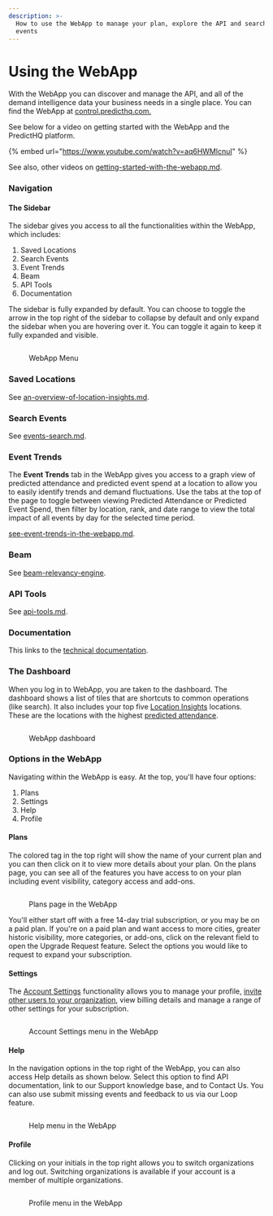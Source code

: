 ```yaml
---
description: >-
  How to use the WebApp to manage your plan, explore the API and search for
  events
---
```


# Using the WebApp

With the WebApp you can discover and manage the API, and all of the demand intelligence data your business needs in a single place. You can find the WebApp at [control.predicthq.com.](https://control.predicthq.com/)

See below for a video on getting started with the WebApp and the PredictHQ platform.

{% embed url="https://www.youtube.com/watch?v=aq6HWMlcnuI" %}

See also, other videos on [getting-started-with-the-webapp.md](../onboarding-tutorial-videos/webapp/getting-started-with-the-webapp.md "mention").

### Navigation

#### The Sidebar

The sidebar gives you access to all the functionalities within the WebApp, which includes:

1. Saved Locations
2. Search Events
3. Event Trends
4. Beam
5. API Tools
6. Documentation

The sidebar is fully expanded by default. You can choose to toggle the arrow in the top right of the sidebar to collapse by default and only expand the sidebar when you are hovering over it. You can toggle it again to keep it fully expanded and visible.

<figure><img src="../../.gitbook/assets/image (16).png" alt=""><figcaption><p>WebApp Menu</p></figcaption></figure>

### Saved Locations

See [an-overview-of-location-insights.md](../location-insights/an-overview-of-location-insights.md "mention").

### Search Events

See [events-search.md](events-search.md "mention").

### Event Trends

The **Event Trends** tab in the WebApp gives you access to a graph view of predicted attendance and predicted event spend at a location to allow you to easily identify trends and demand fluctuations. Use the tabs at the top of the page to toggle between viewing Predicted Attendance or Predicted Event Spend, then filter by location, rank, and date range to view the total impact of all events by day for the selected time period.

[see-event-trends-in-the-webapp.md](../tools/see-event-trends-in-the-webapp.md "mention").

### Beam

See [beam-relevancy-engine](../beam-relevancy-engine/ "mention").

### API Tools

See [api-tools.md](api-tools.md "mention").

### Documentation

This links to the [technical documentation](../../).

### The Dashboard

When you log in to WebApp, you are taken to the dashboard. The dashboard shows a list of tiles that are shortcuts to common operations (like search). It also includes your top five [Location Insights](../location-insights/) locations. These are the locations with the highest [predicted attendance](../location-insights/what-do-each-of-the-columns-mean.md).

<figure><img src="../../.gitbook/assets/image (17).png" alt=""><figcaption><p>WebApp dashboard</p></figcaption></figure>

### Options in the WebApp

Navigating within the WebApp is easy. At the top, you'll have four options:

1. Plans
2. Settings
3. Help
4. Profile

#### Plans

The colored tag in the top right will show the name of your current plan and you can then click on it to view more details about your plan. On the plans page, you can see all of the features you have access to on your plan including event visibility, category access and add-ons.

<figure><img src="../../.gitbook/assets/image (18).png" alt=""><figcaption><p>Plans page in the WebApp</p></figcaption></figure>

You'll either start off with a free 14-day trial subscription, or you may be on a paid plan. If you're on a paid plan and want access to more cities, greater historic visibility, more categories, or add-ons, click on the relevant field to open the Upgrade Request feature. Select the options you would like to request to expand your subscription.

#### Settings

The [Account Settings](https://control.predicthq.com/settings/profile) functionality allows you to manage your profile, [invite other users to your organization](https://control.predicthq.com/settings/members), view billing details and manage a range of other settings for your subscription.

<figure><img src="../../.gitbook/assets/image (19).png" alt=""><figcaption><p>Account Settings menu in the WebApp</p></figcaption></figure>

#### Help

In the navigation options in the top right of the WebApp, you can also access Help details as shown below. Select this option to find API documentation, link to our Support knowledge base, and to Contact Us. You can also use submit missing events and feedback to us via our Loop feature.

<figure><img src="../../.gitbook/assets/image (20).png" alt=""><figcaption><p>Help menu in the WebApp</p></figcaption></figure>

#### Profile

Clicking on your initials in the top right allows you to switch organizations and log out. Switching organizations is available if your account is a member of multiple organizations.

<figure><img src="../../.gitbook/assets/image (21).png" alt=""><figcaption><p>Profile menu in the WebApp</p></figcaption></figure>
